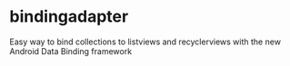 # bindingadapter
Easy way to bind collections to listviews and recyclerviews with the new Android Data Binding framework

